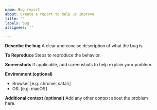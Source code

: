 ```yaml
---
name: Bug report
about: Create a report to help us improve
title: ''
labels: bug
assignees: ''

---
```


**Describe the bug**
A clear and concise description of what the bug is.

**To Reproduce**
Steps to reproduce the behavior.

**Screenshots**
If applicable, add screenshots to help explain your problem.

**Environment (optional)**
 - Browser [e.g. chrome, safari]
 - OS: [e.g. macOS]

**Additional context (optional)**
Add any other context about the problem here.
